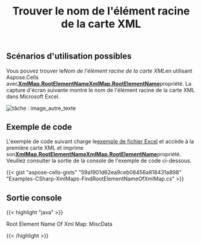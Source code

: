 ﻿---
title: Trouver le nom de l'élément racine de la carte XML
type: docs
weight: 30
url: /fr/net/find-the-root-element-name-of-xml-map/
---
## **Scénarios d'utilisation possibles**

 Vous pouvez trouver le*Nom de l'élément racine de la carte XML*en utilisant Aspose.Cells avec[**XmlMap.RootElementNameXmlMap.RootElementName**](https://reference.aspose.com/cells/net/aspose.cells/xmlmap/properties/rootelementname)propriété. La capture d'écran suivante montre le nom de l'élément racine de la carte XML dans Microsoft Excel.

![tâche : image_autre_texte](find-the-root-element-name-of-xml-map_1.png)

## **Exemple de code**

 L'exemple de code suivant charge le[exemple de fichier Excel](55541789.xlsx) et accède à la première carte XML et imprime son[**XmlMap.RootElementNameXmlMap.RootElementName**](https://reference.aspose.com/cells/net/aspose.cells/xmlmap/properties/rootelementname)propriété. Veuillez consulter la sortie de la console de l'exemple de code ci-dessous.

{{< gist "aspose-cells-gists" "59a1901d62ea9ceb08456a818431a898" "Examples-CSharp-XmlMaps-FindRootElementNameOfXmlMap.cs" >}}

## **Sortie console**

{{< highlight "java" >}}

Root Element Name Of Xml Map: MiscData

{{< /highlight >}}
